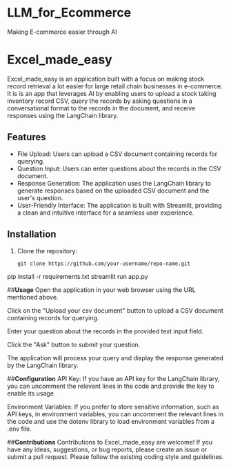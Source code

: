 # LLM_for_Ecommerce
Making E-commerce easier through AI

# Excel_made_easy

Excel_made_easy is an application built with a focus on making stock record retrieval a lot easier for large retail chain businesses in e-commerce. It is is an app that leverages AI by enabling users to upload a stock taking inventory record CSV, query the records by asking  questions in a conversational format to the records in the document, and receive responses using the LangChain library.

## Features

- File Upload: Users can upload a CSV document containing records for querying.
- Question Input: Users can enter questions about the records in the CSV document.
- Response Generation: The application uses the LangChain library to generate responses based on the uploaded CSV document and the user's question.
- User-Friendly Interface: The application is built with Streamlit, providing a clean and intuitive interface for a seamless user experience.

## Installation

1. Clone the repository:

   ```shell
   git clone https://github.com/your-username/repo-name.git
pip install -r requirements.txt
streamlit run app.py

##**Usage**
Open the application in your web browser using the URL mentioned above.

Click on the "Upload your csv document" button to upload a CSV document containing records for querying.

Enter your question about the records in the provided text input field.

Click the "Ask" button to submit your question.

The application will process your query and display the response generated by the LangChain library.

##**Configuration**
API Key: If you have an API key for the LangChain library, you can uncomment the relevant lines in the code and provide the key to enable its usage.

Environment Variables: If you prefer to store sensitive information, such as API keys, in environment variables, you can uncomment the relevant lines in the code and use the dotenv library to load environment variables from a .env file.

##**Contributions**
Contributions to Excel_made_easy are welcome! If you have any ideas, suggestions, or bug reports, please create an issue or submit a pull request. Please follow the existing coding style and guidelines.
